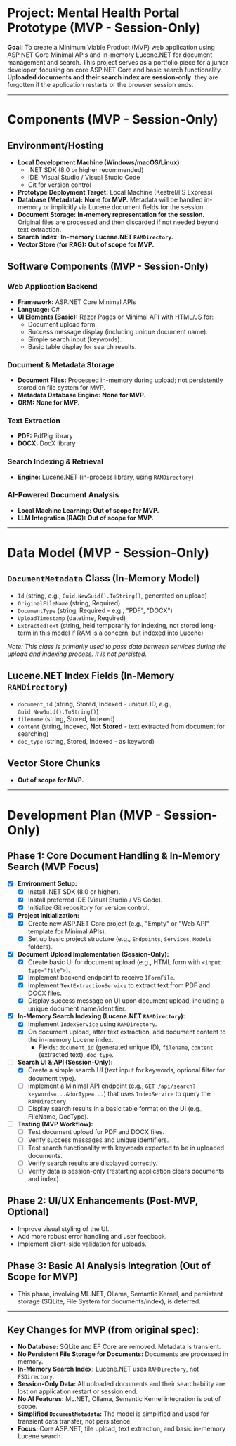 # Project: Mental Health Portal Prototype (MVP - Session-Only)

**Goal:** To create a Minimum Viable Product (MVP) web application using ASP.NET Core Minimal APIs and in-memory Lucene.NET for document management and search. This project serves as a portfolio piece for a junior developer, focusing on core ASP.NET Core and basic search functionality. **Uploaded documents and their search index are session-only**: they are forgotten if the application restarts or the browser session ends.

---

# Components (MVP - Session-Only)

## Environment/Hosting
- **Local Development Machine (Windows/macOS/Linux)**
  - .NET SDK (8.0 or higher recommended)
  - IDE: Visual Studio / Visual Studio Code
  - Git for version control
- **Prototype Deployment Target:** Local Machine (Kestrel/IIS Express)
- **Database (Metadata):** **None for MVP.** Metadata will be handled in-memory or implicitly via Lucene document fields for the session.
- **Document Storage:** **In-memory representation for the session.** Original files are processed and then discarded if not needed beyond text extraction.
- **Search Index:** **In-memory Lucene.NET `RAMDirectory`.**
- **Vector Store (for RAG):** **Out of scope for MVP.**

## Software Components (MVP - Session-Only)

### Web Application Backend
- **Framework:** ASP.NET Core Minimal APIs
- **Language:** C#
- **UI Elements (Basic):** Razor Pages or Minimal API with HTML/JS for:
    - Document upload form.
    - Success message display (including unique document name).
    - Simple search input (keywords).
    - Basic table display for search results.

### Document & Metadata Storage
- **Document Files:** Processed in-memory during upload; not persistently stored on file system for MVP.
- **Metadata Database Engine:** **None for MVP.**
- **ORM:** **None for MVP.**

### Text Extraction
- **PDF:** PdfPig library
- **DOCX:** DocX library

### Search Indexing & Retrieval
- **Engine:** Lucene.NET (in-process library, using `RAMDirectory`)

### AI-Powered Document Analysis
- **Local Machine Learning:** **Out of scope for MVP.**
- **LLM Integration (RAG):** **Out of scope for MVP.**

---

# Data Model (MVP - Session-Only)

## `DocumentMetadata` Class (In-Memory Model)
- `Id` (string, e.g., `Guid.NewGuid().ToString()`, generated on upload)
- `OriginalFileName` (string, Required)
- `DocumentType` (string, Required - e.g., "PDF", "DOCX")
- `UploadTimestamp` (datetime, Required)
- `ExtractedText` (string, held temporarily for indexing, not stored long-term in this model if RAM is a concern, but indexed into Lucene)

*Note: This class is primarily used to pass data between services during the upload and indexing process. It is not persisted.* 

## Lucene.NET Index Fields (In-Memory `RAMDirectory`)
- `document_id` (string, Stored, Indexed - unique ID, e.g., `Guid.NewGuid().ToString()`)
- `filename` (string, Stored, Indexed)
- `content` (string, Indexed, **Not Stored** - text extracted from document for searching)
- `doc_type` (string, Stored, Indexed - as keyword)

## Vector Store Chunks
- **Out of scope for MVP.**

---

# Development Plan (MVP - Session-Only)

## Phase 1: Core Document Handling & In-Memory Search (MVP Focus)
- [x] **Environment Setup:**
    - [x] Install .NET SDK (8.0 or higher).
    - [x] Install preferred IDE (Visual Studio / VS Code).
    - [x] Initialize Git repository for version control.
- [x] **Project Initialization:**
    - [x] Create new ASP.NET Core project (e.g., "Empty" or "Web API" template for Minimal APIs).
    - [x] Set up basic project structure (e.g., `Endpoints`, `Services`, `Models` folders).
- [x] **Document Upload Implementation (Session-Only):**
    - [x] Create basic UI for document upload (e.g., HTML form with `<input type="file">`).
    - [x] Implement backend endpoint to receive `IFormFile`.
    - [x] Implement `TextExtractionService` to extract text from PDF and DOCX files.
    - [x] Display success message on UI upon document upload, including a unique document name/identifier.
- [x] **In-Memory Search Indexing (Lucene.NET `RAMDirectory`):**
    - [x] Implement `IndexService` using `RAMDirectory`.
    - [x] On document upload, after text extraction, add document content to the in-memory Lucene index.
        - Fields: `document_id` (generated unique ID), `filename`, `content` (extracted text), `doc_type`.
- [ ] **Search UI & API (Session-Only):**
    - [x] Create a simple search UI (text input for keywords, optional filter for document type).
    - [ ] Implement a Minimal API endpoint (e.g., `GET /api/search?keywords=...&docType=...`) that uses `IndexService` to query the `RAMDirectory`.
    - [ ] Display search results in a basic table format on the UI (e.g., FileName, DocType).
- [ ] **Testing (MVP Workflow):**
    - [ ] Test document upload for PDF and DOCX files.
    - [ ] Verify success messages and unique identifiers.
    - [ ] Test search functionality with keywords expected to be in uploaded documents.
    - [ ] Verify search results are displayed correctly.
    - [ ] Verify data is session-only (restarting application clears documents and index).

## Phase 2: UI/UX Enhancements (Post-MVP, Optional)
- Improve visual styling of the UI.
- Add more robust error handling and user feedback.
- Implement client-side validation for uploads.

## Phase 3: Basic AI Analysis Integration (Out of Scope for MVP)
- This phase, involving ML.NET, Ollama, Semantic Kernel, and persistent storage (SQLite, File System for documents/index), is deferred.

---

## Key Changes for MVP (from original spec):
*   **No Database:** SQLite and EF Core are removed. Metadata is transient.
*   **No Persistent File Storage for Documents:** Documents are processed in memory.
*   **In-Memory Search Index:** Lucene.NET uses `RAMDirectory`, not `FSDirectory`.
*   **Session-Only Data:** All uploaded documents and their searchability are lost on application restart or session end.
*   **No AI Features:** ML.NET, Ollama, Semantic Kernel integration is out of scope.
*   **Simplified `DocumentMetadata`:** The model is simplified and used for transient data transfer, not persistence.
*   **Focus:** Core ASP.NET, file upload, text extraction, and basic in-memory Lucene search.